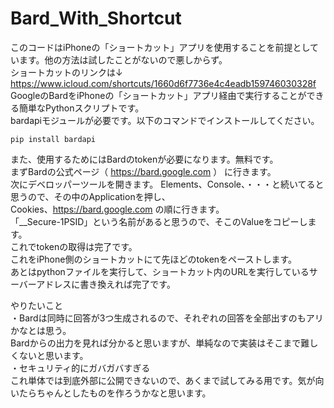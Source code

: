 # Bard_With_Shortcut

このコードはiPhoneの「ショートカット」アプリを使用することを前提としています。他の方法は試したことがないので悪しからず。<br>
ショートカットのリンクは↓<br>
https://www.icloud.com/shortcuts/1660d6f7736e4c4eadb159746030328f
<br>
GoogleのBardをiPhoneの「ショートカット」アプリ経由で実行することができる簡単なPythonスクリプトです。<br>
bardapiモジュールが必要です。以下のコマンドでインストールしてください。<br>
```
pip install bardapi
```

また、使用するためにはBardのtokenが必要になります。無料です。<br>
まずBardの公式ページ（ https://bard.google.com ） に行きます。
<br>
次にデベロッパーツールを開きます。
Elements、Console、・・・と続いてると思うので、その中のApplicationを押し、<br>
Cookies、https://bard.google.com の順に行きます。<br>
「__Secure-1PSID」という名前があると思うので、そこのValueをコピーします。<br>
これでtokenの取得は完了です。<br>
これをiPhone側のショートカットにて先ほどのtokenをペーストします。<br>
あとはpythonファイルを実行して、ショートカット内のURLを実行しているサーバーアドレスに書き換えれば完了です。


やりたいこと<br>
・Bardは同時に回答が3つ生成されるので、それぞれの回答を全部出すのもアリかなとは思う。<br>
Bardからの出力を見れば分かると思いますが、単純なので実装はそこまで難しくないと思います。<br>
・セキュリティ的にガバガバすぎる<br>
これ単体では到底外部に公開できないので、あくまで試してみる用です。気が向いたらちゃんとしたものを作ろうかなと思います。<br>
